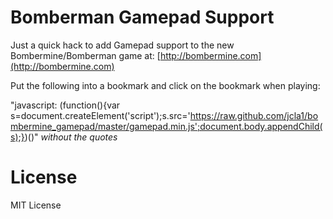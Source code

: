 # Bomberman Gamepad Support

Just a quick hack to add Gamepad support to the new Bombermine/Bomberman game at: [http://bombermine.com](http://bombermine.com)

Put the following into a bookmark and click on the bookmark when playing:

"javascript: (function(){var s=document.createElement('script');s.src='https://raw.github.com/jcla1/bombermine_gamepad/master/gamepad.min.js';document.body.appendChild(s);})()"
*without the quotes*

# License

MIT License
